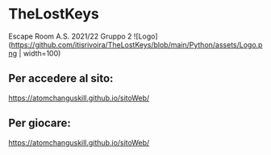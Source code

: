 # TheLostKeys
Escape Room A.S. 2021/22 Gruppo 2
![Logo](https://github.com/itisrivoira/TheLostKeys/blob/main/Python/assets/Logo.png  | width=100)

## Per accedere al sito:
https://atomchanguskill.github.io/sitoWeb/
## Per giocare:
https://atomchanguskill.github.io/sitoWeb/
